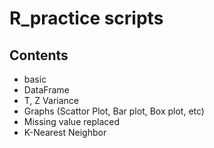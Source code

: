 # R_practice scripts

## Contents
- basic
- DataFrame
- T, Z Variance
- Graphs (Scattor Plot, Bar plot, Box plot, etc)
- Missing value replaced
- K-Nearest Neighbor
